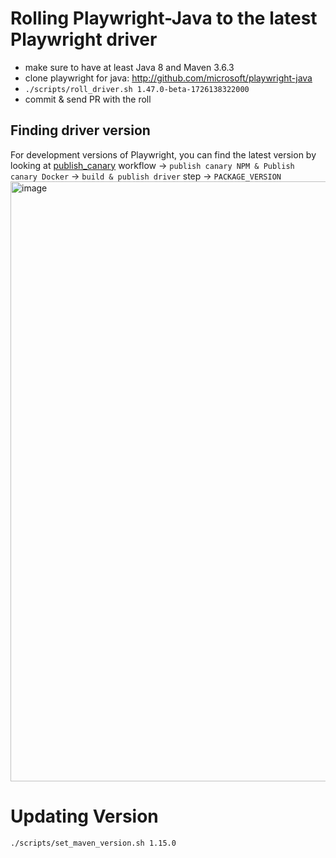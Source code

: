# Rolling Playwright-Java to the latest Playwright driver

* make sure to have at least Java 8 and Maven 3.6.3
* clone playwright for java: http://github.com/microsoft/playwright-java
* `./scripts/roll_driver.sh 1.47.0-beta-1726138322000`
* commit & send PR with the roll

## Finding driver version

For development versions of Playwright, you can find the latest version by looking at [publish_canary](https://github.com/microsoft/playwright/actions/workflows/publish_canary.yml) workflow -> `publish canary NPM & Publish canary Docker` -> `build & publish driver` step -> `PACKAGE_VERSION`
<img width="960" alt="image" src="https://github.com/microsoft/playwright-java/assets/9798949/4f33a7f1-b39a-4179-8ae7-fb1d84094c75">


# Updating Version

```bash
./scripts/set_maven_version.sh 1.15.0
```

